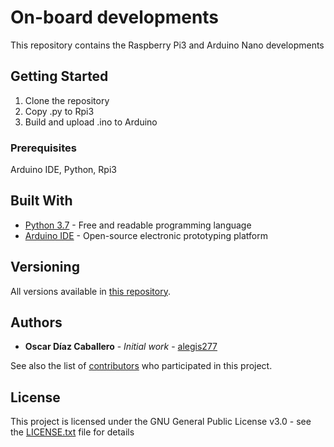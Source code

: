 # On-board developments

This repository contains the Raspberry Pi3 and Arduino Nano developments

## Getting Started

1. Clone the repository
2. Copy .py to Rpi3
3. Build and upload .ino to Arduino


### Prerequisites

Arduino IDE, Python, Rpi3


## Built With

* [Python 3.7](https://www.python.org) - Free and readable programming language
* [Arduino IDE](https://www.arduino.cc/) - Open-source electronic prototyping platform

## Versioning

All versions available in [this repository](https://github.com/On-board/WepApp). 

## Authors

* **Oscar Díaz Caballero** - *Initial work* - [alegis277](https://github.com/alegis277)

See also the list of [contributors](https://github.com/robocol-rem-u/On-board/graphs/contributors) who participated in this project.

## License

This project is licensed under the GNU General Public License v3.0 - see the [LICENSE.txt](LICENSE.txt) file for details
